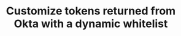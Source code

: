 ---
title: Customize tokens returned from Okta with a dynamic whitelist
excerpt: Define Groups claims for tokens returned from Okta.
layout: Guides
sections:
 - overview
 - request-token-claim
 - add-groups-claim-dynamic
 - dynamic-allowlist-org-as
 - dynamic-allowlist-custom-as
 - next-steps
---